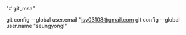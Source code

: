"# git_msa"

git config --global user.email "lsy03108@gmail.com git config --global user.name "seungyongI"